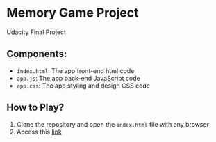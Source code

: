 # Memory Game Project
Udacity Final Project 

## Components:
* ```index.html```: The app front-end html code
* `app.js`: The app back-end JavaScript code
* `app.css`: The app styling and design CSS code


## How to Play?
1. Clone the repository and open the `index.html` file with any browser
2. Access this [link](https://nikki158.github.io/Memory-game/)
